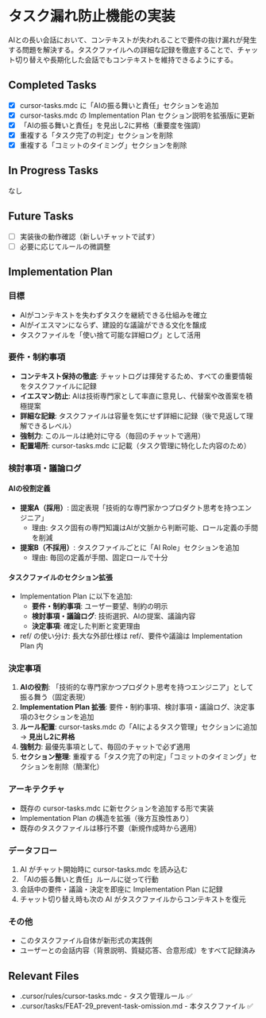 # タスク漏れ防止機能の実装

AIとの長い会話において、コンテキストが失われることで要件の抜け漏れが発生する問題を解決する。タスクファイルへの詳細な記録を徹底することで、チャット切り替えや長期化した会話でもコンテキストを維持できるようにする。

## Completed Tasks

- [x] cursor-tasks.mdc に「AIの振る舞いと責任」セクションを追加
- [x] cursor-tasks.mdc の Implementation Plan セクション説明を拡張版に更新
- [x] 「AIの振る舞いと責任」を見出し2に昇格（重要度を強調）
- [x] 重複する「タスク完了の判定」セクションを削除
- [x] 重複する「コミットのタイミング」セクションを削除

## In Progress Tasks

なし

## Future Tasks

- [ ] 実装後の動作確認（新しいチャットで試す）
- [ ] 必要に応じてルールの微調整

## Implementation Plan

### 目標

- AIがコンテキストを失わずタスクを継続できる仕組みを確立
- AIがイエスマンにならず、建設的な議論ができる文化を醸成
- タスクファイルを「使い捨て可能な詳細ログ」として活用

### 要件・制約事項

- **コンテキスト保持の徹底**: チャットログは揮発するため、すべての重要情報をタスクファイルに記録
- **イエスマン防止**: AIは技術専門家として率直に意見し、代替案や改善案を積極提案
- **詳細な記録**: タスクファイルは容量を気にせず詳細に記録（後で見返して理解できるレベル）
- **強制力**: このルールは絶対に守る（毎回のチャットで適用）
- **配置場所**: cursor-tasks.mdc に記載（タスク管理に特化した内容のため）

### 検討事項・議論ログ

#### AIの役割定義
- **提案A（採用）**: 固定表現「技術的な専門家かつプロダクト思考を持つエンジニア」
  - 理由: タスク固有の専門知識はAIが文脈から判断可能、ロール定義の手間を削減
- **提案B（不採用）**: タスクファイルごとに「AI Role」セクションを追加
  - 理由: 毎回の定義が手間、固定ロールで十分

#### タスクファイルのセクション拡張
- Implementation Plan に以下を追加:
  - **要件・制約事項**: ユーザー要望、制約の明示
  - **検討事項・議論ログ**: 技術選択、AIの提案、議論内容
  - **決定事項**: 確定した判断と変更理由
- ref/ の使い分け: 長大な外部仕様は ref/、要件や議論は Implementation Plan 内

### 決定事項

1. **AIの役割**: 「技術的な専門家かつプロダクト思考を持つエンジニア」として振る舞う（固定表現）
2. **Implementation Plan 拡張**: 要件・制約事項、検討事項・議論ログ、決定事項の3セクションを追加
3. **ルール配置**: cursor-tasks.mdc の「AIによるタスク管理」セクションに追加 → **見出し2に昇格**
4. **強制力**: 最優先事項として、毎回のチャットで必ず適用
5. **セクション整理**: 重複する「タスク完了の判定」「コミットのタイミング」セクションを削除（簡潔化）

### アーキテクチャ

- 既存の cursor-tasks.mdc に新セクションを追加する形で実装
- Implementation Plan の構造を拡張（後方互換性あり）
- 既存のタスクファイルは移行不要（新規作成時から適用）

### データフロー

1. AI がチャット開始時に cursor-tasks.mdc を読み込む
2. 「AIの振る舞いと責任」ルールに従って行動
3. 会話中の要件・議論・決定を即座に Implementation Plan に記録
4. チャット切り替え時も次の AI がタスクファイルからコンテキストを復元

### その他

- このタスクファイル自体が新形式の実践例
- ユーザーとの会話内容（背景説明、質疑応答、合意形成）をすべて記録済み

## Relevant Files

- .cursor/rules/cursor-tasks.mdc - タスク管理ルール ✅
- .cursor/tasks/FEAT-29_prevent-task-omission.md - 本タスクファイル ✅

